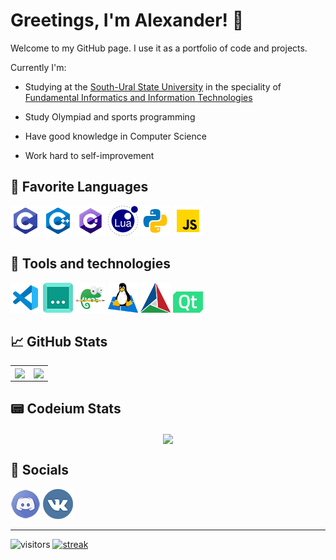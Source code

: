
# Greetings, I'm Alexander! 👋

Welcome to my GitHub page. I use it as a portfolio of code and projects.

Currently I'm:

- Studying at the [South-Ural State University](https://www.susu.ru/) in the speciality of [Fundamental Informatics and Information Technologies](https://eecs.susu.ru/ru/entrant/programs/fundamental-infromatics/)

- Study Olympiad and sports programming

- Have good knowledge in Computer Science

- Work hard to self-improvement

## 📑 Favorite Languages

[![C](./img/c.png)](https://en.wikipedia.org/wiki/C_(programming_language))
[![C++](./img/cpp.png)](https://en.wikipedia.org/wiki/C++)
[![C#](./img/cs.png)](https://en.wikipedia.org/wiki/C_Sharp_(programming_language))
[![Lua](./img/lua.png)](https://en.wikipedia.org/wiki/Lua_(programming_language))
[![Python](./img/py.png)](https://en.wikipedia.org/wiki/Python_(programming_language))
[![JavaScript](./img/js.png)](https://en.wikipedia.org/wiki/JavaScript)

## 🔧 Tools and technologies

[![VS Code](./img/vscode.png)](https://code.visualstudio.com/)
[![Codeium](./img/codeium.png)](https://codeium.com?referral_id=c2Fnb3NhZ28xNkBnbWFpbC5jb20=)
[![Notepad++](./img/npp.png)](https://notepad-plus-plus.org/)
[![WSL](./img/wsl.png)](https://learn.microsoft.com/en-us/windows/wsl/)
[![CMake](./img/cmake.png)](https://cmake.org/)
[![Qt](./img/qt.png)](https://www.qt.io/)

## 📈 GitHub Stats

<p align="center">
    <table>
        <tr>
            <td>
                <img align="center" src="https://github-readme-stats.vercel.app/api?username=MrSago&custom_title=MrSago's+GitHub+Stats&include_all_commits=true&count_private=true&show_icons=true&theme=jolly">
            </td>
            <td>
                <img align="center" src="https://github-readme-stats.vercel.app/api/top-langs/?username=MrSago&theme=jolly&layout=compact&langs_count=8">
            </td>
        </tr>
    </table>
</p>

## 📟 Codeium Stats

<p align="center">
    <a href="https://codeium.com/profile/mrs4g0">
        <img align="center" width="600px" src="https://codeium.com/profile/mrs4g0/card.png">
    </a>
</p>

## 💬 Socials

[![discord](./img/discord.png)](https://discord.gg/myMv6T746z)
[![vk](./img/vk.png)](https://vk.com/mrs4g0)

***

![visitors](https://komarev.com/ghpvc/?username=mrsago&color=blueviolet)
[![streak](https://codeium.com/badges/v2/user/mrs4g0/streak)](https://codeium.com/profile/mrs4g0)
